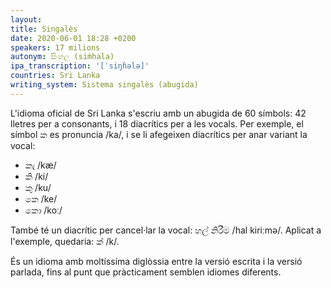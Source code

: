 ```yaml
---
layout:
title: Singalès
date: 2020-06-01 18:28 +0200
speakers: 17 milions
autonym: සිංහල (siṁhala)
ipa_transcription: '[ˈsiŋɦələ]'
countries: Sri Lanka
writing_system: Sistema singalès (abugida)
---
```


L'idioma oficial de Sri Lanka s'escriu amb un abugida de 60 símbols: 42 lletres per a consonants, i 18 diacrítics per a les vocals. Per exemple, el símbol ක es pronuncia /ka/, i se li afegeixen diacrítics per anar variant la vocal:

- කැ /kæ/
- කි /ki/
- කු /ku/
- කෙ  /ke/
- කො  /koː/

També té un diacrític per cancel·lar la vocal: හල් නිරීම /hal kiriːmə/. Aplicat a l'exemple, quedaria: ක් /k/.

És un idioma amb moltíssima diglòssia entre la versió escrita i la versió parlada, fins al punt que pràcticament semblen idiomes diferents.


